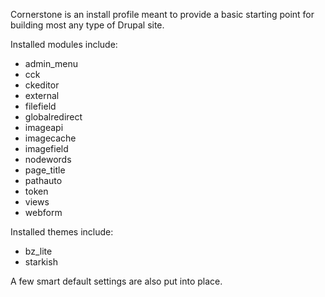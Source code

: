 Cornerstone is an install profile meant to provide a basic starting point for building most any type of Drupal site.

Installed modules include:

- admin_menu
- cck
- ckeditor
- external
- filefield
- globalredirect
- imageapi
- imagecache
- imagefield
- nodewords
- page_title
- pathauto
- token
- views
- webform

Installed themes include:

- bz_lite
- starkish

A few smart default settings are also put into place.
